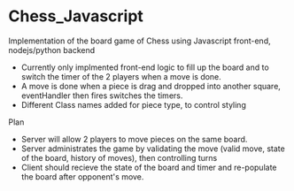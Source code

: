 # Chess_Javascript
Implementation of the board game of Chess using Javascript front-end, nodejs/python backend
- Currently only implmented front-end logic to fill up the board and to switch the timer of the 2 players when a move is done.
- A move is done when a piece is drag and dropped into another square, eventHandler then fires switches the timers. 
- Different Class names added for piece type, to control styling 


Plan
- Server will allow 2 players to move pieces on the same board. 
- Server administrates the game by validating the move (valid move, state of the board, history of moves), then controlling turns
- Client should recieve the state of the board and timer and re-populate the board after opponent's move. 
